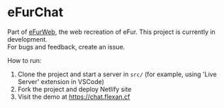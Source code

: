 # eFurChat
Part of [eFurWeb](https://github.com/OFlexan/eFurWeb), the web recreation of eFur. This project is currently in development.  
For bugs and feedback, create an issue.

How to run:
1. Clone the project and start a server in `src/` (for example, using 'Live Server' extension in VSCode)
2. Fork the project and deploy Netlify site
3. Visit the demo at https://chat.flexan.cf